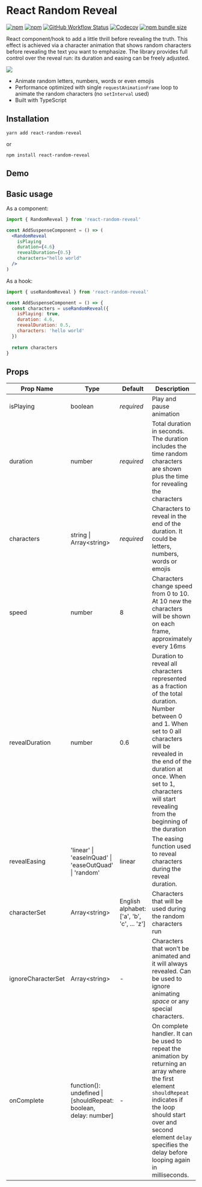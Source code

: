 # React Random Reveal

[![npm](https://img.shields.io/npm/v/react-random-reveal)](https://www.npmjs.com/package/react-random-reveal)
[![npm](https://img.shields.io/npm/dw/react-random-reveal)](https://www.npmjs.com/package/react-random-reveal)
[![GitHub Workflow Status](https://img.shields.io/github/workflow/status/vydimitrov/react-random-reveal/Codecov%20Coverage)](https://codecov.io/gh/vydimitrov/react-random-reveal)
[![Codecov](https://img.shields.io/codecov/c/gh/vydimitrov/react-random-reveal)](https://codecov.io/gh/vydimitrov/react-random-reveal)
[![npm bundle size](https://img.shields.io/bundlephobia/min/react-random-reveal)](https://bundlephobia.com/result?p=react-random-reveal)

React component/hook to add a little thrill before revealing the truth. This effect is achieved via a character animation that shows random characters before revealing the text you want to emphasize. The library provides full control over the reveal run: its duration and easing can be freely adjusted.


<img src="https://user-images.githubusercontent.com/10707142/77891767-c3332000-7271-11ea-9ba8-b2de048cad32.gif">

- Animate random letters, numbers, words or even emojis
- Performance optimized with single `requestAnimationFrame` loop to animate the random characters (no `setInterval` used)
- Built with TypeScript

## Installation

```
yarn add react-random-reveal
```

or

```
npm install react-random-reveal
```

## Demo

## Basic usage

As a component:

```jsx
import { RandomReveal } from 'react-random-reveal'

const AddSuspenseComponent = () => (
  <RandomReveal
    isPlaying
    duration={4.6}
    revealDuration={0.5}
    characters="hello world"
  />
)
```

As a hook:

```jsx
import { useRandomReveal } from 'react-random-reveal'

const AddSuspenseComponent = () => {
  const characters = useRandomReveal({
    isPlaying: true,
    duration: 4.6,
    revealDuration: 0.5,
    characters: 'hello world'
  })
  
  return characters
}
```

## Props
| Prop Name          | Type                                                            | Default                                    | Description                                                                                                                                                                                                                                                                     |
|--------------------|-----------------------------------------------------------------|--------------------------------------------|---------------------------------------------------------------------------------------------------------------------------------------------------------------------------------------------------------------------------------------------------------------------------------|
| isPlaying          | boolean                                                         | _required_                                 | Play and pause animation                                                                                                                                                                                                                                                        |
| duration           | number                                                          | _required_                                 | Total duration in seconds. The duration includes the time random characters are shown plus the time for revealing the characters                                                                                                                                                |
| characters         | string \| Array\<string>                                        | _required_                                 | Characters to reveal in the end of the duration. It could be letters, numbers, words or emojis                                                                                                                                                                                  |
| speed              | number                                                          | 8                                          | Characters change speed from 0 to 10. At 10 new the characters will be shown on each frame, approximately every 16ms                                                                                                                                                            |
| revealDuration     | number                                                          | 0.6                                        | Duration to reveal all characters represented as a fraction of the total duration. Number between 0 and 1. When set to 0 all characters will be revealed in the end of the duration at once. When set to 1, characters will start revealing from the beginning of the duration  |
| revealEasing       |  'linear'  \| 'easeInQuad'  \| 'easeOutQuad'  \| 'random'       | linear                                     | The easing function used to reveal characters during the reveal duration.                                                                                                                                                                                                       |
| characterSet       | Array\<string>                                                  | English alphabet: ['a', 'b', 'c', ... 'z'] | Characters that will be used during the random characters run                                                                                                                                                                                                                   |
| ignoreCharacterSet | Array\<string>                                                  | -                                          | Characters that won't be animated and it will always revealed. Can be used to ignore animating _space_ or any special characters.                                                                                                                                               |
| onComplete         | function(): undefined \| [shouldRepeat: boolean, delay: number] | -                                          | On complete handler. It can be used to repeat the animation by returning an array where the first element  `shouldRepeat` indicates if the loop should start over and second element  `delay` specifies the delay before looping again in milliseconds.                         |
